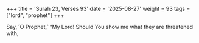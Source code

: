 +++
title = 'Surah 23, Verses 93'
date = '2025-08-27'
weight = 93
tags = ["lord", "prophet"]
+++

Say, ˹O Prophet,˺ “My Lord! Should You show me what they are threatened with,